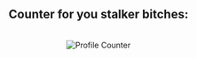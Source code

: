 <div align="center">
  <h2><b>Counter for you stalker bitches:</b></h2>
  <br><img src="https://profile-counter.glitch.me/MVKoleva21/count.svg" alt="Profile Counter"></img><br>
</div>
